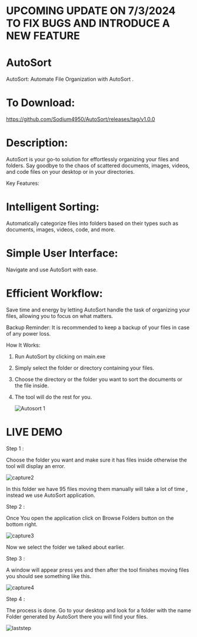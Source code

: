 
# UPCOMING UPDATE ON 7/3/2024 TO FIX BUGS AND INTRODUCE A NEW FEATURE

# AutoSort
AutoSort: Automate File Organization with AutoSort .
# To Download:
   https://github.com/Sodium4950/AutoSort/releases/tag/v1.0.0

  
# Description:
AutoSort is your go-to solution for effortlessly organizing your files and folders. Say goodbye to the chaos of scattered documents, images, videos, and code files on your desktop or in your directories.

Key Features:
  # Intelligent Sorting: 
   Automatically categorize files into folders based on their types such as documents, images, videos, code, and more.
   
  # Simple User Interface: 
   Navigate and use AutoSort with ease.
   
  # Efficient Workflow: 
   Save time and energy by letting AutoSort handle the task of organizing your files, allowing you to focus on what matters.

Backup Reminder: It is recommended to keep a backup of your files in case of any power loss.

How It Works:
1. Run AutoSort by clicking on main.exe
2. Simply select the folder or directory containing your files.
2. Choose the directory or the folder you want to sort the documents or the file inside.
3. The tool will do the rest for you.
   
   ![Autosort 1](https://github.com/Sodium4950/AutoSort/assets/140848809/9700ca69-3767-4a14-a975-cd8b03c9d702)


# LIVE DEMO

  Step 1 :
  
  Choose the folder you want and make sure it has files inside otherwise the tool will display an error.
  
  ![capture2](https://github.com/Sodium4950/AutoSort/assets/140848809/f9a84139-d9ba-481a-957e-7dc5f4d9711b)

  In this folder we have 95 files moving them manually will take a lot of time , instead we use AutoSort application.

  Step 2 :
  
  Once You open the application click on Browse Folders button on the bottom right.
  
  ![capture3](https://github.com/Sodium4950/AutoSort/assets/140848809/b60254b8-e7e5-4208-bcfc-2201584a6fc8)

  Now we select the folder we talked about earlier.
    
  Step 3 :
  
  A window will appear press yes and then after the tool finishes moving files you should see something like this.
  
  ![capture4](https://github.com/Sodium4950/AutoSort/assets/140848809/77db1359-b24f-49ec-ac63-6f59545e489e)
    
  Step 4 :
  
   The process is done. Go to your desktop and look for a folder with the name Folder generated by AutoSort there you will find your files.
  
  ![laststep](https://github.com/Sodium4950/AutoSort/assets/140848809/aecb9d12-aad3-4a2d-b8a9-0a610213005b)

